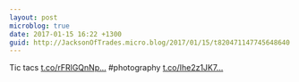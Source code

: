 ```yaml
---
layout: post
microblog: true
date: 2017-01-15 16:22 +1300
guid: http://JacksonOfTrades.micro.blog/2017/01/15/t820471147745648640.html
---
```

Tic tacs [t.co/rFRlGQnNp...](https://t.co/rFRlGQnNpV) #photography [t.co/Ihe2z1JK7...](https://t.co/Ihe2z1JK7v)
